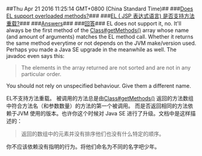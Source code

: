 ##Thu Apr 21 2016 11:25:14 GMT+0800 (China Standard Time)##
###[Does EL support overloaded methods?](http://stackoverflow.com/questions/9763619/does-el-support-overloaded-methods/10326655)###
###[EL ( JSP 表达式语言) 是否支持方法重载?](http://stackoverflow.com/questions/9763619/does-el-support-overloaded-methods/10326655)###
###[Answers](http://stackoverflow.com/questions/9763619/does-el-support-overloaded-methods/10326655#10326655)###
###[回答](http://stackoverflow.com/questions/9763619/does-el-support-overloaded-methods/10326655#10326655)###
EL does not support it, no. It'll always be the first method of the 
[Class#getMethods()](http://docs.oracle.com/javase/6/docs/api/java/lang/Class.html#getMethods%28%29) 
array whose name (and amount of arguments) matches the EL method call. 
Whether it returns the same method everytime or not depends on the JVM make/version used. 
Perhaps you made a Java SE upgrade in the meanwhile as well. The javadoc even says this:  
> The elements in the array returned are not sorted and are not in any particular order.

You should not rely on unspecified behaviour. Give them a different name.  

EL不支持方法重载。 被调用的方法总是由[Class#getMethods()](http://docs.oracle.com/javase/6/docs/api/java/lang/Class.html#getMethods%28%29)  返回的方法数组中符合方法名（和参数数量）的方法的第一个被调用。
而是否返回相同的方法依赖于JVM 使用的版本。也许你这个时候对 Java SE 进行了升级。文档中是这样描述的：  
> 返回的数组中的元素并没有排序他们也没有什么特定的顺序。

你不应该依赖没有指明的行为。将他们命名为不同的名字吧少年。

